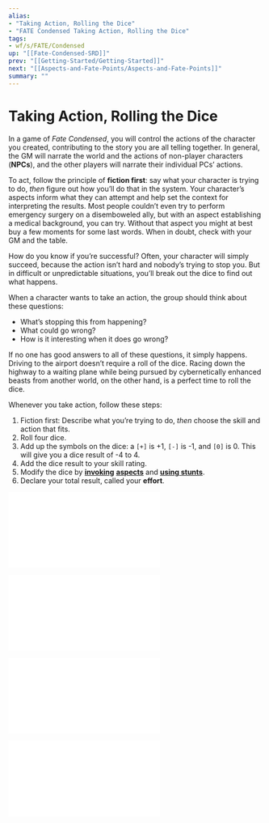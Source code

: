 ```yaml
---
alias:
- "Taking Action, Rolling the Dice"
- "FATE Condensed Taking Action, Rolling the Dice"
tags:
- wf/s/FATE/Condensed
up: "[[Fate-Condensed-SRD]]"
prev: "[[Getting-Started/Getting-Started]]"
next: "[[Aspects-and-Fate-Points/Aspects-and-Fate-Points]]"
summary: ""
---
```

# Taking Action, Rolling the Dice

In a game of _Fate Condensed_, you will control the actions of the character you created, contributing to the story you are all telling together. In general, the GM will narrate the world and the actions of non-player characters (**NPCs**), and the other players will narrate their individual PCs’ actions.

To act, follow the principle of **fiction first**: say what your character is trying to do, _then_ figure out how you’ll do that in the system. Your character’s aspects inform what they can attempt and help set the context for interpreting the results. Most people couldn’t even try to perform emergency surgery on a disemboweled ally, but with an aspect establishing a medical background, you can try. Without that aspect you might at best buy a few moments for some last words. When in doubt, check with your GM and the table.

How do you know if you’re successful? Often, your character will simply succeed, because the action isn’t hard and nobody’s trying to stop you. But in difficult or unpredictable situations, you’ll break out the dice to find out what happens.

When a character wants to take an action, the group should think about these questions:

- What’s stopping this from happening?
- What could go wrong?
- How is it interesting when it does go wrong?

If no one has good answers to all of these questions, it simply happens. Driving to the airport doesn’t require a roll of the dice. Racing down the highway to a waiting plane while being pursued by cybernetically enhanced beasts from another world, on the other hand, is a perfect time to roll the dice.

Whenever you take action, follow these steps:

1. Fiction first: Describe what you’re trying to do, _then_ choose the skill and action that fits.
2. Roll four dice.
3. Add up the symbols on the dice: a `[+]` is +1, `[-]` is -1, and `[0]` is 0. This will give you a dice result of -4 to 4.
4. Add the dice result to your skill rating.
5. Modify the dice by **[invoking](Modifying-the-Dice/Invoking-Aspects.md)** **[aspects](../Aspects-and-Fate-Points/What-Can-I-Do-with-Aspects/Invokes/Invokes.md)** and **[using stunts](Modifying-the-Dice/Using-Stunts.md)**. 
6. Declare your total result, called your **effort**.

![Difficulty-and-Opposition](Difficulty-and-Opposition/Difficulty-and-Opposition.md)

![Modifying the Dice](Modifying-the-Dice/Modifying-the-Dice.md)

![Outcomes](Outcomes/Outcomes.md)

![Actions](Actions/Actions.md)

